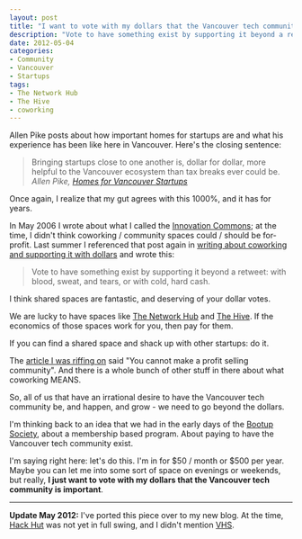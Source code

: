 ```yaml
---
layout: post
title: "I want to vote with my dollars that the Vancouver tech community is important"
description: "Vote to have something exist by supporting it beyond a retweet: with blood, sweat, and tears, or with cold, hard cash."
date: 2012-05-04
categories:
- Community
- Vancouver
- Startups
tags:
- The Network Hub
- The Hive
- coworking
---
```

Allen Pike posts about how important homes for startups are and what his experience has been like here in Vancouver. Here's the closing sentence:

<blockquote author="Allen Pike" href="http://www.allenpike.com/2012/homes-for-vancouver-startups/">
Bringing startups close to one another is, dollar for dollar, more helpful to the Vancouver ecosystem than tax breaks ever could be.<br />
<cite>Allen Pike, <a href="http://www.allenpike.com/2012/homes-for-vancouver-startups/">Homes for Vancouver Startups</a></cite>
</blockquote>

Once again, I realize that my gut agrees with this 1000%, and it has for years.
<!-- more -->
In May 2006 I wrote about what I called the <a href="http://www.bmannconsulting.com/archive/innovation-commons-must-get-built-in-vancouver/">Innovation Commons</a>; at the time, I didn't think coworking / community spaces could / should be for-profit. Last summer I referenced that post again in <a href="/on-coworking-you-cannot-make-a-profit-selling">writing about coworking and supporting it with dollars</a> and wrote this:

<blockquote author="Boris Mann">
	Vote to have something exist by supporting it beyond a retweet: with blood, sweat, and tears, or with cold, hard cash.
</blockquote>

I think shared spaces are fantastic, and deserving of your dollar votes.

We are lucky to have spaces like <a href="http://www.thenetworkhub.ca/">The Network Hub</a> and <a href="http://www.hivevancouver.com/">The Hive</a>. If the economics of those spaces work for you, then pay for them.

If you can find a shared space and shack up with other startups: do it.

The <a href="http://williamtozier.com/slurry/2011/07/12/the-only-thing-coworking-needs-to-be">article I was riffing on</a> said "You cannot make a profit selling community". And there is a whole bunch of other stuff in there about what coworking MEANS.

So, all of us that have an irrational desire to have the Vancouver tech community be, and happen, and grow - we need to go beyond the dollars.

I'm thinking back to an idea that we had in the early days of the <a href="http://bootup.ca">Bootup Society</a>, about a membership based program. About paying to have the Vancouver tech community exist.

I'm saying right here: let's do this. I'm in for $50 / month or $500 per year. Maybe you can let me into some sort of space on evenings or weekends, but really, __I just want to vote with my dollars that the Vancouver tech community is important__.

----------------

__Update May 2012:__ I've ported this piece over to my new blog. At the time, <a href="http://www.hackhut.ca/">Hack Hut</a> was not yet in full swing, and I didn't mention <a href="http://vancouver.hackspace.ca/" title="Vancouver Hack Space">VHS</a>. 